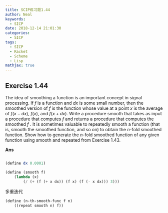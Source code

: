 ```yaml
---
title: SCIP练习题1.44
author: Neal
keywords:
  - SICP
date: 2018-12-14 21:01:30
categories:
  - SICP
tags:
  - SICP
  - Racket
  - Scheme
  - Lisp
mathjax: true
---
```


## Exercise 1.44

The idea of smoothing a function is an important concept in signal processing. If $f$ is a function and $dx$ is some small number, then the smoothed version of $f$ is the function whose value at a point $x$ is the average of $f(x-dx)$, $f(x)$, and $f(x+dx)$. Write a procedure smooth that takes as input a procedure that computes $f$ and returns a procedure that computes the smoothed $f$ . It is sometimes valuable to repeatedly smooth a function (that is, smooth the smoothed function, and so on) to obtain the $n$-fold smoothed function. Show how to generate the $n$-fold smoothed function of any given function using smooth and repeated from Exercise 1.43.

**Ans**

```scheme

(define dx 0.0001)

(define (smooth f)
    (lambda (x)
        (/ (+ (f (+ x dx)) (f x) (f (- x dx))) 3)))
```

多重迭代

```scheme
(define (n-th-smooth-func f n)
    ((repeat smooth n) f))
```
